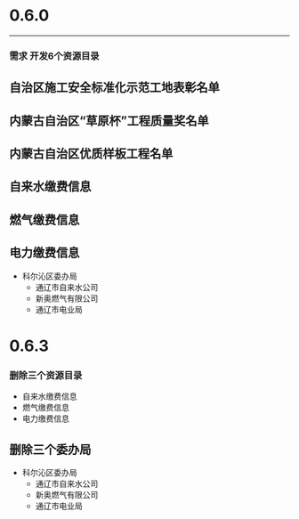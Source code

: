 # 0.6.0

---

### 需求  开发6个资源目录

## 自治区施工安全标准化示范工地表彰名单
## 内蒙古自治区“草原杯”工程质量奖名单
## 内蒙古自治区优质样板工程名单
## 自来水缴费信息
## 燃气缴费信息
## 电力缴费信息

* 科尔沁区委办局
	*  通辽市自来水公司
	*  新奥燃气有限公司
	*  通辽市电业局
	
# 0.6.3

### 删除三个资源目录
* 自来水缴费信息
* 燃气缴费信息
* 电力缴费信息
## 删除三个委办局

* 科尔沁区委办局
    *  通辽市自来水公司
    *  新奥燃气有限公司
    *  通辽市电业局